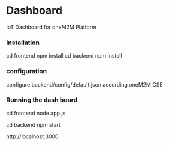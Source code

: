 # Dashboard
IoT Dashboard for oneM2M Platform

### Installation
cd frontend 
npm install 
cd backend 
npm install

### configuration
configure backend/config/default.json according oneM2M CSE


### Running the dash board
cd frontend
node app.js

cd backend 
npm start

http://localhost:3000
